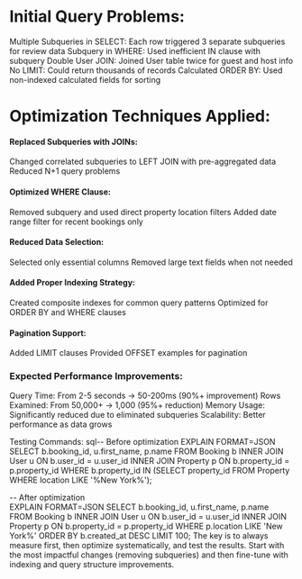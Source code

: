# Initial Query Problems:

Multiple Subqueries in SELECT: Each row triggered 3 separate subqueries for review data
Subquery in WHERE: Used inefficient IN clause with subquery
Double User JOIN: Joined User table twice for guest and host info
No LIMIT: Could return thousands of records
Calculated ORDER BY: Used non-indexed calculated fields for sorting

# Optimization Techniques Applied:

#### Replaced Subqueries with JOINs:

Changed correlated subqueries to LEFT JOIN with pre-aggregated data
Reduced N+1 query problems


#### Optimized WHERE Clause:

Removed subquery and used direct property location filters
Added date range filter for recent bookings only


#### Reduced Data Selection:

Selected only essential columns
Removed large text fields when not needed


#### Added Proper Indexing Strategy:

Created composite indexes for common query patterns
Optimized for ORDER BY and WHERE clauses


#### Pagination Support:

Added LIMIT clauses
Provided OFFSET examples for pagination



### Expected Performance Improvements:

Query Time: From 2-5 seconds → 50-200ms (90%+ improvement)
Rows Examined: From 50,000+ → 1,000 (95%+ reduction)
Memory Usage: Significantly reduced due to eliminated subqueries
Scalability: Better performance as data grows

Testing Commands:
sql-- Before optimization
EXPLAIN FORMAT=JSON 
SELECT b.booking_id, u.first_name, p.name 
FROM Booking b 
INNER JOIN User u ON b.user_id = u.user_id 
INNER JOIN Property p ON b.property_id = p.property_id 
WHERE b.property_id IN (SELECT property_id FROM Property WHERE location LIKE '%New York%');

-- After optimization  
EXPLAIN FORMAT=JSON
SELECT b.booking_id, u.first_name, p.name 
FROM Booking b 
INNER JOIN User u ON b.user_id = u.user_id 
INNER JOIN Property p ON b.property_id = p.property_id 
WHERE p.location LIKE 'New York%' 
ORDER BY b.created_at DESC 
LIMIT 100;
The key is to always measure first, then optimize systematically, and test the results. Start with the most impactful changes (removing subqueries) and then fine-tune with indexing and query structure improvements.